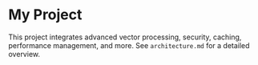 # My Project

This project integrates advanced vector processing, security, caching, performance management, and more. See `architecture.md` for a detailed overview.
